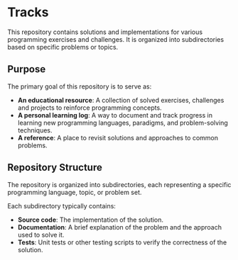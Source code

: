 # Tracks

This repository contains solutions and implementations for various programming exercises and challenges. It is organized into subdirectories based on specific problems or topics.

## Purpose

The primary goal of this repository is to serve as:
- **An educational resource**: A collection of solved exercises, challenges and projects to reinforce programming concepts.
- **A personal learning log**: A way to document and track progress in learning new programming languages, paradigms, and problem-solving techniques.
- **A reference**: A place to revisit solutions and approaches to common problems.

## Repository Structure

The repository is organized into subdirectories, each representing a specific programming language, topic, or problem set.


Each subdirectory typically contains:
- **Source code**: The implementation of the solution.
- **Documentation**: A brief explanation of the problem and the approach used to solve it.
- **Tests**: Unit tests or other testing scripts to verify the correctness of the solution.